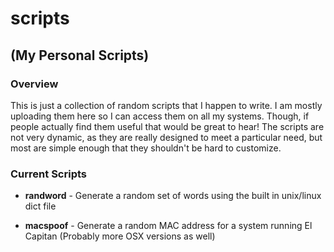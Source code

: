 # scripts

## (My Personal Scripts)

### Overview
This is just a collection of random scripts that I happen to write.  I am
mostly uploading them here so I can access them on all my systems.  Though, if
people actually find them useful that would be great to hear!  The scripts are
not very dynamic, as they are really designed to meet a particular need, but
most are simple enough that they shouldn't be hard to customize.

### Current Scripts

* **randword** - Generate a random set of words using the built in unix/linux
  dict file

* **macspoof** - Generate a random MAC address for a system running El Capitan
  (Probably more OSX versions as well)
